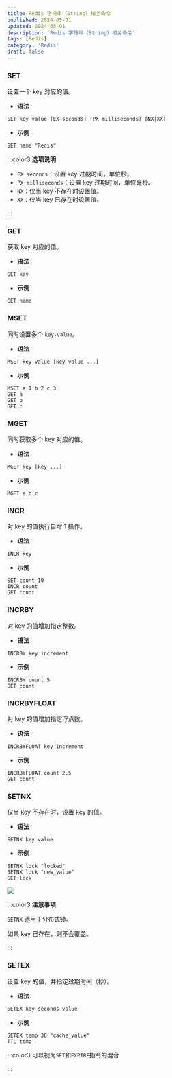```yaml
---
title: Redis 字符串（String）相关命令
published: 2024-05-01
updated: 2024-05-01
description: 'Redis 字符串（String）相关命令'
tags: [Redis]
category: 'Redis'
draft: false 
---
```



### SET
设置一个 key 对应的值。

+ **语法**

```plsql
SET key value [EX seconds] [PX milliseconds] [NX|XX]
```

+ **示例**

```plsql
SET name "Redis"
```

:::color3
**选项说明**

+ `EX seconds`：设置 key 过期时间，单位秒。
+ `PX milliseconds`：设置 key 过期时间，单位毫秒。
+ `NX`：仅当 key 不存在时设置值。
+ `XX`：仅当 key 已存在时设置值。

:::

### GET
获取 key 对应的值。

+ **语法**

```plsql
GET key
```

+ **示例**

```plsql
GET name
```

### MSET
同时设置多个 `key-value`。

+ **语法**

```plain
MSET key value [key value ...]
```

+ **示例**

```plsql
MSET a 1 b 2 c 3
GET a
GET b
GET c
```

### MGET
同时获取多个 key 对应的值。

+ **语法**

```plsql
MGET key [key ...]
```

+ **示例**

```plsql
MGET a b c
```

### INCR
对 key 的值执行自增 1 操作。

+ **语法**

```plain
INCR key
```

+ **示例**

```plsql
SET count 10
INCR count
GET count
```

### INCRBY
对 key 的值增加指定整数。

+ **语法**

```plsql
INCRBY key increment
```

+ **示例**

```plsql
INCRBY count 5
GET count
```

### INCRBYFLOAT
对 key 的值增加指定浮点数。

+ **语法**

```plsql
INCRBYFLOAT key increment
```

+ **示例**

```plsql
INCRBYFLOAT count 2.5
GET count
```

### SETNX
仅当 key 不存在时，设置 key 的值。

+ **语法**

```plsql
SETNX key value
```

+ **示例**

```plsql
SETNX lock "locked"
SETNX lock "new_value"
GET lock
```

![](https://cdn.nlark.com/yuque/0/2025/png/43007687/1741871247951-975159ab-c1f4-4157-b76b-b4dd2eda3698.png)

:::color3
**注意事项**

`SETNX` 适用于分布式锁。

如果 key 已存在，则不会覆盖。

:::

### SETEX
设置 key 的值，并指定过期时间（秒）。

+ **语法**

```plain
SETEX key seconds value
```

+ **示例**

```plain
SETEX temp 30 "cache_value"
TTL temp
```

:::color3
可以视为`SET`和`EXPIRE`指令的混合

:::

